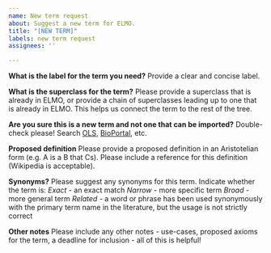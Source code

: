 ```yaml
---
name: New term request
about: Suggest a new term for ELMO.
title: "[NEW TERM]"
labels: new term request
assignees: ''

---
```


**What is the label for the term you need?**
Provide a clear and concise label.

**What is the superclass for the term?**
Please provide a superclass that is already in ELMO, or provide a chain of superclasses leading up to one that is already in ELMO. This helps us connect the term to the rest of the tree.

**Are you sure this is a new term and not one that can be imported?**
Double-check please! Search [OLS](https://www.ebi.ac.uk/ols4), [BioPortal](https://bioportal.bioontology.org/), etc.

**Proposed definition**
Please provide a proposed definition in an Aristotelian form (e.g. A is a B that Cs). Please include a reference for this definition (Wikipedia is acceptable).

**Synonyms?**
Please suggest any synonyms for this term. Indicate whether the term is:
*Exact* - an exact match
*Narrow* - more specific term
*Broad* - more general term
*Related* - a word or phrase has been used synonymously with the primary term name in the literature, but the usage is not strictly correct

**Other notes**
Please include any other notes - use-cases, proposed axioms for the term, a deadline for inclusion - all of this is helpful!
